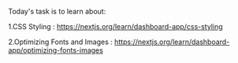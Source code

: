 Today's task is to learn about:

1.CSS Styling : https://nextjs.org/learn/dashboard-app/css-styling

2.Optimizing Fonts and Images : https://nextjs.org/learn/dashboard-app/optimizing-fonts-images 
